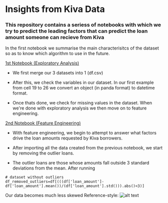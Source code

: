 # Insights from Kiva Data

### This repository contains a seriess of notebooks with which we try to predict the leading factors that can predict the loan amount someone can recieve from Kiva

In the first notebook we summarise the main characterisitcs of the dataset so as to know which algorithm to use in the future.

[1st Notebook (Exploratory Analysis)](exploratory_analysis.ipynb)

- We first merge our 3 datasets into 1 (df.csv)

- After this, we check the variables in our dataset. In our first example from cell 19 to 26 we convert an object (in panda format) to datetime format.

- Once thats done, we check for missing values in the dataset. When we're done with exploratory analysis we then move on to feature engineering.


[2nd Notebook (Feature Engineering)](exploratory_analysis.ipynb)

- With feature engineering, we begin to attempt to answer what factors drive the loan amounts requested by Kiva borrowers.

- After importing all the data created from the previous notebook, we start by removing the outlier loans.

- The outlier loans are those whose amounts fall outside 3 standard deviations from the mean. After running 
```
# dataset without outliers
df_removed_outliers=df[(((df['loan_amount']-df['loan_amount'].mean())/(df['loan_amount'].std())).abs()<3)] 

```
Our data becomes much less skewed 
Reference-style: 
![alt text](https://github.com/anthonymiyoro/kivaData/blob/master/photos/pic1.png "pic 1")

